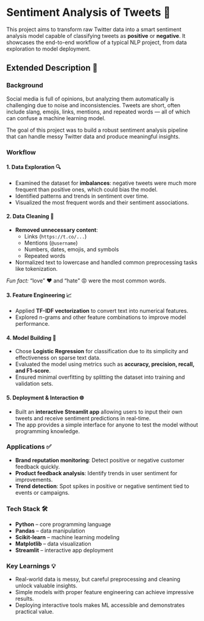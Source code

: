 # Sentiment Analysis of Tweets 🚀

This project aims to transform raw Twitter data into a smart sentiment analysis model capable of classifying tweets as **positive** or **negative**. It showcases the end-to-end workflow of a typical NLP project, from data exploration to model deployment.

## Extended Description 💭

### Background
Social media is full of opinions, but analyzing them automatically is challenging due to noise and inconsistencies. Tweets are short, often include slang, emojis, links, mentions, and repeated words — all of which can confuse a machine learning model.  

The goal of this project was to build a robust sentiment analysis pipeline that can handle messy Twitter data and produce meaningful insights.

### Workflow

#### 1. Data Exploration 🔍
- Examined the dataset for **imbalances**: negative tweets were much more frequent than positive ones, which could bias the model.  
- Identified patterns and trends in sentiment over time.  
- Visualized the most frequent words and their sentiment associations.

#### 2. Data Cleaning 🧹
- **Removed unnecessary content**:
  - Links (`https://t.co/...`)
  - Mentions (`@username`)
  - Numbers, dates, emojis, and symbols
  - Repeated words
- Normalized text to lowercase and handled common preprocessing tasks like tokenization.  

*Fun fact:* “love” ❤ and “hate” 😡 were the most common words.

#### 3. Feature Engineering 📈
- Applied **TF-IDF vectorization** to convert text into numerical features.  
- Explored n-grams and other feature combinations to improve model performance.

#### 4. Model Building 🤖
- Chose **Logistic Regression** for classification due to its simplicity and effectiveness on sparse text data.  
- Evaluated the model using metrics such as **accuracy, precision, recall, and F1-score**.  
- Ensured minimal overfitting by splitting the dataset into training and validation sets.

#### 5. Deployment & Interaction 🌐
- Built an **interactive Streamlit app** allowing users to input their own tweets and receive sentiment predictions in real-time.  
- The app provides a simple interface for anyone to test the model without programming knowledge.

### Applications ✅
- **Brand reputation monitoring**: Detect positive or negative customer feedback quickly.  
- **Product feedback analysis**: Identify trends in user sentiment for improvements.  
- **Trend detection**: Spot spikes in positive or negative sentiment tied to events or campaigns.

### Tech Stack 🛠️
- **Python** – core programming language  
- **Pandas** – data manipulation  
- **Scikit-learn** – machine learning modeling  
- **Matplotlib** – data visualization  
- **Streamlit** – interactive app deployment  

### Key Learnings 💡
- Real-world data is messy, but careful preprocessing and cleaning unlock valuable insights.  
- Simple models with proper feature engineering can achieve impressive results.  
- Deploying interactive tools makes ML accessible and demonstrates practical value.

